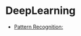 # DeepLearning

* [Pattern Recognition:](https://github.com/iraihankabir/DeepLearning/tree/master/Pattern%20Recognition)
